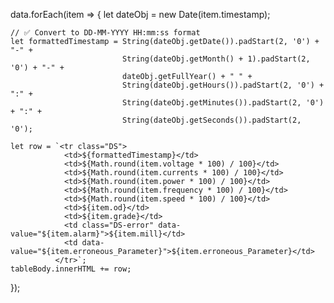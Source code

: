 data.forEach(item => {
    let dateObj = new Date(item.timestamp);

    // ✅ Convert to DD-MM-YYYY HH:mm:ss format
    let formattedTimestamp = String(dateObj.getDate()).padStart(2, '0') + "-" +
                             String(dateObj.getMonth() + 1).padStart(2, '0') + "-" +
                             dateObj.getFullYear() + " " +
                             String(dateObj.getHours()).padStart(2, '0') + ":" +
                             String(dateObj.getMinutes()).padStart(2, '0') + ":" +
                             String(dateObj.getSeconds()).padStart(2, '0');

    let row = `<tr class="DS">
                <td>${formattedTimestamp}</td>
                <td>${Math.round(item.voltage * 100) / 100}</td>
                <td>${Math.round(item.currents * 100) / 100}</td>
                <td>${Math.round(item.power * 100) / 100}</td>
                <td>${Math.round(item.frequency * 100) / 100}</td>
                <td>${Math.round(item.speed * 100) / 100}</td>
                <td>${item.od}</td>
                <td>${item.grade}</td>
                <td class="DS-error" data-value="${item.alarm}">${item.mill}</td>
                <td data-value="${item.erroneous_Parameter}">${item.erroneous_Parameter}</td>
              </tr>`;
    tableBody.innerHTML += row;
});